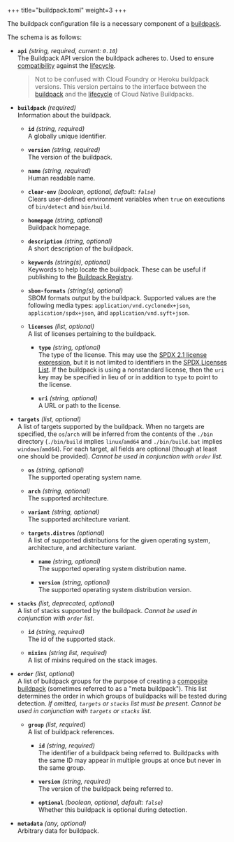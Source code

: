 +++
title="buildpack.toml"
weight=3
+++

The buildpack configuration file is a necessary component of a [buildpack].

<!--more-->

The schema is as follows:

- **`api`** _(string, required, current: `0.10`)_\
  The Buildpack API version the buildpack adheres to. Used to ensure [compatibility](/docs/reference/spec/buildpack-api#api-compatibility) against
  the [lifecycle].

  > Not to be confused with Cloud Foundry or Heroku buildpack versions.
  > This version pertains to the interface between the [buildpack] and the [lifecycle] of Cloud Native Buildpacks.

- **`buildpack`** _(required)_\
  Information about the buildpack.

  - **`id`** _(string, required)_\
    A globally unique identifier.

  - **`version`** _(string, required)_\
    The version of the buildpack.

  - **`name`** _(string, required)_\
    Human readable name.

  - **`clear-env`** _(boolean, optional, default: `false`)_\
    Clears user-defined environment variables when `true` on executions of `bin/detect` and `bin/build`.

  - **`homepage`** _(string, optional)_\
    Buildpack homepage.

  - **`description`** _(string, optional)_\
    A short description of the buildpack.

  - **`keywords`** _(string(s), optional)_\
    Keywords to help locate the buildpack. These can be useful if publishing to the [Buildpack Registry](https://registry.buildpacks.io/).

  - **`sbom-formats`** _(string(s), optional)_\
    SBOM formats output by the buildpack. Supported values are the following media types: `application/vnd.cyclonedx+json`, `application/spdx+json`, and `application/vnd.syft+json`.

  - **`licenses`** _(list, optional)_\
    A list of licenses pertaining to the buildpack.

    - **`type`** _(string, optional)_\
      The type of the license. This may use the [SPDX 2.1 license expression](https://spdx.org/spdx-specification-21-web-version), but it is not limited to identifiers in the [SPDX Licenses List](https://spdx.org/licenses/). If the buildpack is using a nonstandard license, then the `uri` key may be specified in lieu of or in addition to `type` to point to the license.

    - **`uri`** _(string, optional)_\
      A URL or path to the license.

- **`targets`** _(list, optional)_\
  A list of targets supported by the buildpack.
  When no targets are specified, the `os`/`arch` will be inferred from the contents of the `./bin` directory
  (`./bin/build` implies `linux`/`amd64` and `./bin/build.bat` implies `windows`/`amd64`).
  For each target, all fields are optional (though at least one should be provided).
  _Cannot be used in conjunction with `order` list._

  - **`os`** _(string, optional)_\
    The supported operating system name.

  - **`arch`** _(string, optional)_\
    The supported architecture.

  - **`variant`** _(string, optional)_\
    The supported architecture variant.

  - **`targets.distros`** _(optional)_\
    A list of supported distributions for the given operating system, architecture, and architecture variant.

    - **`name`** _(string, optional)_\
      The supported operating system distribution name.

    - **`version`** _(string, optional)_\
      The supported operating system distribution version.

- **`stacks`** _(list, deprecated, optional)_\
  A list of stacks supported by the buildpack.
  _Cannot be used in conjunction with `order` list._

  - **`id`** _(string, required)_\
    The id of the supported stack.

  - **`mixins`** _(string list, required)_\
    A list of mixins required on the stack images.

- **`order`** _(list, optional)_\
  A list of buildpack groups for the purpose of creating a [composite buildpack][composite buildpack] (sometimes referred to as a "meta buildpack"). This list determines the
  order in which groups of buildpacks will be tested during detection. _If omitted, `targets` or `stacks` list must be present.
  Cannot be used in conjunction with `targets` or `stacks` list._

  - **`group`** _(list, required)_\
    A list of buildpack references.

    - **`id`** _(string, required)_\
      The identifier of a buildpack being referred to.
      Buildpacks with the same ID may appear in multiple groups at once but never in the same group.

    - **`version`** _(string, required)_\
      The version of the buildpack being referred to.

    - **`optional`** _(boolean, optional, default: `false`)_\
      Whether this buildpack is optional during detection.

- **`metadata`** _(any, optional)_\
  Arbitrary data for buildpack.

[buildpack]: /docs/for-buildpack-authors/concepts/buildpack
[lifecycle]: /docs/for-buildpack-authors/concepts/lifecycle-phases
[composite buildpack]: /docs/for-platform-operators/concepts/composite-buildpack
